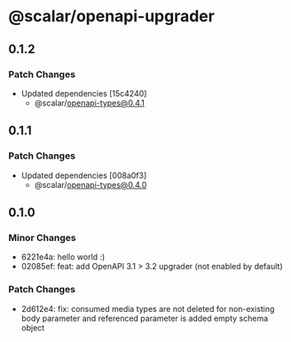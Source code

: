 # @scalar/openapi-upgrader

## 0.1.2

### Patch Changes

- Updated dependencies [15c4240]
  - @scalar/openapi-types@0.4.1

## 0.1.1

### Patch Changes

- Updated dependencies [008a0f3]
  - @scalar/openapi-types@0.4.0

## 0.1.0

### Minor Changes

- 6221e4a: hello world :)
- 02085ef: feat: add OpenAPI 3.1 > 3.2 upgrader (not enabled by default)

### Patch Changes

- 2d612e4: fix: consumed media types are not deleted for non-existing body parameter and referenced parameter is added empty schema object
